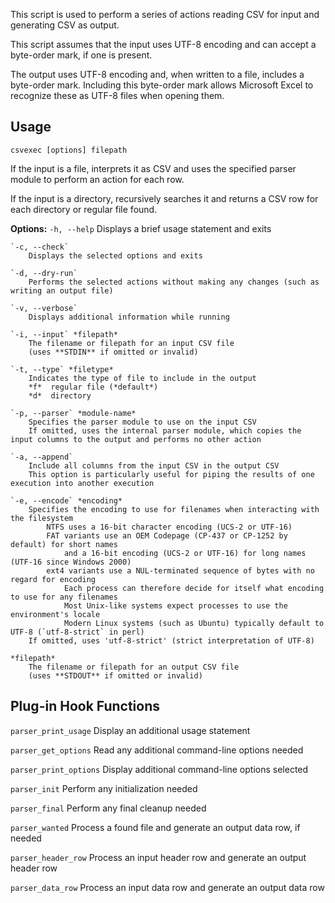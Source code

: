 This script is used to perform a series of actions reading CSV for input and generating CSV as output.

This script assumes that the input uses UTF-8 encoding and can accept a byte-order mark, if one is present.

The output uses UTF-8 encoding and, when written to a file, includes a byte-order mark.
Including this byte-order mark allows Microsoft Excel to recognize these as UTF-8 files when opening them.

## Usage

`csvexec [options] filepath`

If the input is a file, interprets it as CSV and uses the specified parser module to perform an action for each row.

If the input is a directory, recursively searches it and returns a CSV row for each directory or regular file found.

**Options:**
    `-h, --help`
        Displays a brief usage statement and exits

    `-c, --check`
        Displays the selected options and exits

    `-d, --dry-run`
        Performs the selected actions without making any changes (such as writing an output file)

    `-v, --verbose`
        Displays additional information while running

    `-i, --input` *filepath*
        The filename or filepath for an input CSV file
        (uses **STDIN** if omitted or invalid)

    `-t, --type` *filetype*
        Indicates the type of file to include in the output
        *f*  regular file (*default*)
        *d*  directory

    `-p, --parser` *module-name*
        Specifies the parser module to use on the input CSV
        If omitted, uses the internal parser module, which copies the input columns to the output and performs no other action

    `-a, --append`
        Include all columns from the input CSV in the output CSV
        This option is particularly useful for piping the results of one execution into another execution

    `-e, --encode` *encoding*
        Specifies the encoding to use for filenames when interacting with the filesystem
            NTFS uses a 16-bit character encoding (UCS-2 or UTF-16)
            FAT variants use an OEM Codepage (CP-437 or CP-1252 by default) for short names
                and a 16-bit encoding (UCS-2 or UTF-16) for long names (UTF-16 since Windows 2000)
            ext4 variants use a NUL-terminated sequence of bytes with no regard for encoding
                Each process can therefore decide for itself what encoding to use for any filenames
                Most Unix-like systems expect processes to use the environment's locale
                Modern Linux systems (such as Ubuntu) typically default to UTF-8 (`utf-8-strict` in perl)
        If omitted, uses 'utf-8-strict' (strict interpretation of UTF-8)

    *filepath*
        The filename or filepath for an output CSV file
        (uses **STDOUT** if omitted or invalid)

## Plug-in Hook Functions

`parser_print_usage`
    Display an additional usage statement

`parser_get_options`
    Read any additional command-line options needed

`parser_print_options`
    Display additional command-line options selected

`parser_init`
    Perform any initialization needed

`parser_final`
    Perform any final cleanup needed

`parser_wanted`
    Process a found file and generate an output data row, if needed

`parser_header_row`
    Process an input header row and generate an output header row

`parser_data_row`
    Process an input data row and generate an output data row
